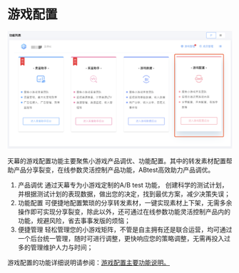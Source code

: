 # 游戏配置

![](../.gitbook/assets/image%20%2876%29.png)

天幕的游戏配置功能主要聚焦小游戏产品调优、功能配置。其中的转发素材配置帮助产品分享裂变，在线参数灵活控制产品功能，ABtest高效助力产品调优。

1. 产品调优  通过天幕专为小游戏定制的A/B test 功能， 创建科学的测试计划，并根据测试计划的表现数据，做出您的决定，找到最优方案，减少决策失误； 
2. 功能配置  可便捷地配置繁琐的分享转发素材，一键实现素材上下架，无需多余操作即可实现分享裂变，除此以外，还可通过在线参数功能灵活控制产品内的功能，规避风险，省去事事发版的烦恼； 
3. 便捷管理  轻松管理您的小游戏矩阵，不管是自主拥有还是联合运营，均可通过一个后台统一管理，随时可进行调整，更快响应您的策略调整，无需再投入过多的管理维护人力与时间；

游戏配置的功能详细说明请参阅：[游戏配置主要功能说明。](main-features/)

